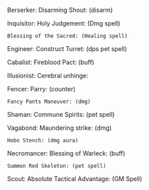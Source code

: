 Berserker:
	Disarming Shout: (disarm)

Inquisitor:
	Holy Judgement: (Dmg spell)

	Blessing of the Sacred: (Healing spell)


Engineer:
	Construct Turret: (dps pet spell)

Cabalist:
	Fireblood Pact: (buff)

Illusionist:
	Cerebral unhinge:

Fencer:
	Parry: (counter)

	Fancy Pants Maneuver: (dmg)


Shaman:
	Commune Spirits: (pet spell)

Vagabond:
	Maundering strike: (dmg)

	Hobo Stench: (dmg aura)

Necromancer:
	Blessing of Warleck: (buff)

	Summon Red Skeleton: (pet spell)

Scout:
	Absolute Tactical Advantage: (GM Spell)
	




